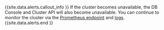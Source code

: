 {{site.data.alerts.callout_info }}
If the cluster becomes unavailable, the DB Console and Cluster API will also become unavailable. You can continue to monitor the cluster via the [Prometheus endpoint](monitoring-and-alerting.html#prometheus-endpoint) and [logs](logging-overview.html).
{{site.data.alerts.end }}